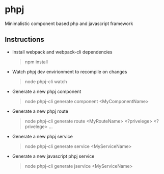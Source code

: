 # phpj
Minimalistic component based php and javascript framework

## Instructions
- Install webpack and webpack-cli dependencies
    > npm install
- Watch phpj dev envirionment to recompile on changes
    >node phpj-cli watch
- Generate a new phpj component
    >node phpj-cli generate component \<MyComponentName\>
- Generate a new phpj route
    >node phpj-cli generate route \<MyRouteName\> \<?privelege\> \<?privelege\> ...
- Generate a new phpj service
    >node phpj-cli generate service \<MyServiceName\>

- Generate a new javascript phpj service
    >node phpj-cli generate jservice \<MyServiceName\>